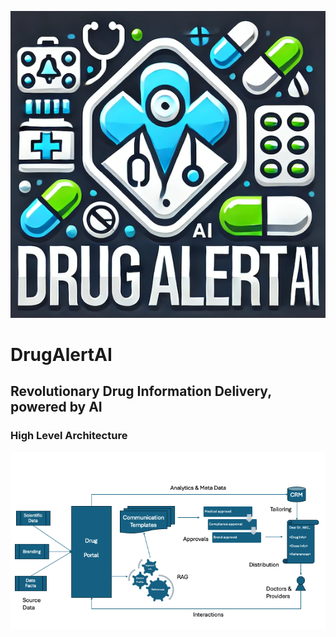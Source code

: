 ![DrugAlertAI](logo.png)
# DrugAlertAI
## Revolutionary Drug Information Delivery, powered by AI

### High Level Architecture
![DrugAlertAI Architecture](overall_workflow.png)